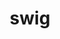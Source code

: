 ---
title: "swig"
layout: cache
categories: [package, v0.18.1]
meta: {"versions": ["4.0.2", "4.0.2-fortran"], "compilers": ["gcc@=7.3.1", "gcc@=7.5.0"], "oss": ["amzn2", "ubuntu18.04"], "platforms": ["linux"], "targets": ["aarch64", "graviton2", "x86_64", "x86_64_v3", "x86_64_v4"], "stacks": ["aws-ahug", "aws-ahug-aarch64", "data-vis-sdk", "e4s", "root"], "num_specs": 6, "num_specs_by_stack": {"e4s": 2, "root": 6, "data-vis-sdk": 1, "aws-ahug": 2, "aws-ahug-aarch64": 2}}
spec_details: [{"hash": "oict53bxvuhepm3lzbfo2rliz7fpqfor", "compiler": "gcc@=7.5.0", "versions": ["4.0.2"], "os": "ubuntu18.04", "platform": "linux", "target": "x86_64", "variants": [], "stacks": ["e4s", "root", "data-vis-sdk"], "size": "-", "tarball": "https://binaries.spack.io/v0.18.1/build_cache/linux-ubuntu18.04-x86_64/gcc-7.5.0/swig-4.0.2/linux-ubuntu18.04-x86_64-gcc-7.5.0-swig-4.0.2-oict53bxvuhepm3lzbfo2rliz7fpqfor.spack"}, {"hash": "zorswycl7z2whjmd2a5nsrta33abrtun", "compiler": "gcc@=7.5.0", "versions": ["4.0.2-fortran"], "os": "ubuntu18.04", "platform": "linux", "target": "x86_64", "variants": [], "stacks": ["root", "e4s"], "size": "-", "tarball": "https://binaries.spack.io/v0.18.1/build_cache/linux-ubuntu18.04-x86_64/gcc-7.5.0/swig-4.0.2-fortran/linux-ubuntu18.04-x86_64-gcc-7.5.0-swig-4.0.2-fortran-zorswycl7z2whjmd2a5nsrta33abrtun.spack"}, {"hash": "kx5requv6bihc7cvx3dl4j5vrl6zo5to", "compiler": "gcc@=7.3.1", "versions": ["4.0.2"], "os": "amzn2", "platform": "linux", "target": "x86_64_v4", "variants": [], "stacks": ["root", "aws-ahug"], "size": "-", "tarball": "https://binaries.spack.io/v0.18.1/build_cache/linux-amzn2-x86_64_v4/gcc-7.3.1/swig-4.0.2/linux-amzn2-x86_64_v4-gcc-7.3.1-swig-4.0.2-kx5requv6bihc7cvx3dl4j5vrl6zo5to.spack"}, {"hash": "ba5eiwvtw4nhrul43kvwxg5ae5djfjnn", "compiler": "gcc@=7.3.1", "versions": ["4.0.2"], "os": "amzn2", "platform": "linux", "target": "aarch64", "variants": [], "stacks": ["aws-ahug-aarch64", "root"], "size": "-", "tarball": "https://binaries.spack.io/v0.18.1/build_cache/linux-amzn2-aarch64/gcc-7.3.1/swig-4.0.2/linux-amzn2-aarch64-gcc-7.3.1-swig-4.0.2-ba5eiwvtw4nhrul43kvwxg5ae5djfjnn.spack"}, {"hash": "cgub4iohjpwfk366debw4awrnodmv2si", "compiler": "gcc@=7.3.1", "versions": ["4.0.2"], "os": "amzn2", "platform": "linux", "target": "graviton2", "variants": [], "stacks": ["aws-ahug-aarch64", "root"], "size": "-", "tarball": "https://binaries.spack.io/v0.18.1/build_cache/linux-amzn2-graviton2/gcc-7.3.1/swig-4.0.2/linux-amzn2-graviton2-gcc-7.3.1-swig-4.0.2-cgub4iohjpwfk366debw4awrnodmv2si.spack"}, {"hash": "px4suvcm53hqpw5jpgjrtezqxfplqqpe", "compiler": "gcc@=7.3.1", "versions": ["4.0.2"], "os": "amzn2", "platform": "linux", "target": "x86_64_v3", "variants": [], "stacks": ["root", "aws-ahug"], "size": "-", "tarball": "https://binaries.spack.io/v0.18.1/build_cache/linux-amzn2-x86_64_v3/gcc-7.3.1/swig-4.0.2/linux-amzn2-x86_64_v3-gcc-7.3.1-swig-4.0.2-px4suvcm53hqpw5jpgjrtezqxfplqqpe.spack"}]
---